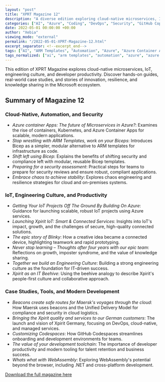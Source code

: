 ```yaml
---
layout: "post"
title: "XPRT Magazine 12"
description: "A diverse edition exploring cloud-native microservices, IoT, engineering culture, security, and developer productivity. Features hands-on guides, real-world case studies, and stories of innovation in the Microsoft ecosystem."
categories: ["AI", "Azure", "Coding", "DevOps", "Security", "GitHub Copilot"]
date: 2022-05-01 00:00:00 +00:00
author: "Xebia"
viewing_mode: "external"
permalink: "/2022-05-01-XPRT-Magazine-12.html"
excerpt_separator: <!--excerpt_end-->
tags: ["AI", "ARM Templates", "Automation", "Azure", "Azure Container Apps", "Beacons", "Bicep", "Blinky", "Chaos Engineering", "Cloud Native", "Codespaces", "Coding", "Community", "Compliance", "Developer Productivity", "DevOps", "Engineering Culture", "GitHub Copilot", "IoT", "Knowledge Sharing", "Magazines", "Microservices", "Security", "Team Learning", "Value Chain", "WebAssembly", "Xpirit Germany"]
tags_normalized: ["ai", "arm templates", "automation", "azure", "azure container apps", "beacons", "bicep", "blinky", "chaos engineering", "cloud native", "codespaces", "coding", "community", "compliance", "developer productivity", "devops", "engineering culture", "github copilot", "iot", "knowledge sharing", "magazines", "microservices", "security", "team learning", "value chain", "webassembly", "xpirit germany"]
---
```


This edition of XPRT Magazine explores cloud-native microservices, IoT, engineering culture, and developer productivity. Discover hands-on guides, real-world case studies, and stories of innovation, resilience, and knowledge sharing in the Microsoft ecosystem.
<!--excerpt_end-->

## Summary of Magazine 12

### Cloud-Native, Automation, and Security

- *Azure container Apps: The future of Microservices in Azure?*: Examines the rise of containers, Kubernetes, and Azure Container Apps for scalable, modern applications.
- *Stop wrestling with ARM Templates, work on your Biceps*: Introduces Bicep as a simpler, modular alternative to ARM templates for infrastructure as code.
- *Shift left using Bicep*: Explains the benefits of shifting security and compliance left with modular, reusable Bicep templates.
- *Preparing for a security assessment*: Practical steps for teams to prepare for security reviews and ensure robust, compliant applications.
- *Embrace chaos to achieve stability*: Explores chaos engineering and resilience strategies for cloud and on-premises systems.

### IoT, Engineering Culture, and Productivity

- *Getting Your IoT Projects Off The Ground By Building On Azure*: Guidance for launching scalable, robust IoT projects using Azure services.
- *Launching Xpirit IoT: Smart & Connected Services*: Insights into IoT's impact, growth, and the challenges of secure, high-quality connected solutions.
- *The epic story of Blinky*: How a creative idea became a connected device, highlighting teamwork and rapid prototyping.
- *Never stop learning – Thoughts after four years with our epic team*: Reflections on growth, imposter syndrome, and the value of knowledge sharing.
- *Together we build an Engineering Culture*: Building a strong engineering culture as the foundation for IT-driven success.
- *Xpirit as an IT Beehive*: Using the beehive analogy to describe Xpirit's people-first culture and collaborative approach.

### Case Studies, Tools, and Modern Development

- *Beacons create safe routes for Maersk's voyages through the cloud*: How Maersk uses beacons and the Unified Delivery Model for compliance and security in cloud logistics.
- *Bringing the Xpirit quality and services to our German customers*: The launch and vision of Xpirit Germany, focusing on DevOps, cloud-native, and managed services.
- *Customizing Codespaces*: How GitHub Codespaces streamlines onboarding and development environments for teams.
- *The value of your development toolchain*: The importance of developer productivity and modern tooling for talent retention and business success.
- *Whats what with WebAssembly*: Exploring WebAssembly's potential beyond the browser, including .NET and cross-platform development.

[Download the full magazine here](https://xebia.com/media/2025/05/Xpirit_XPRT_magazine_12_def.pdf)
